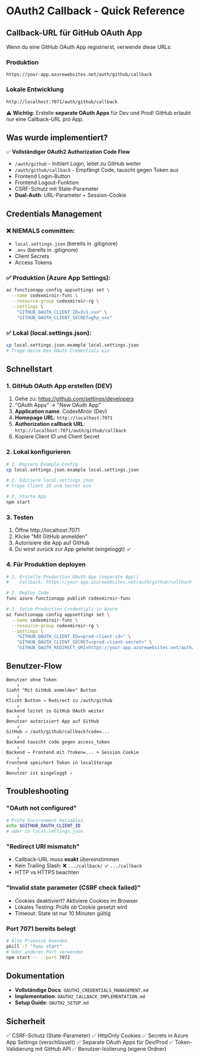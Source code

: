 # OAuth2 Callback - Quick Reference

## Callback-URL für GitHub OAuth App

Wenn du eine GitHub OAuth App registrierst, verwende diese URLs:

### Produktion
```
https://your-app.azurewebsites.net/auth/github/callback
```

### Lokale Entwicklung
```
http://localhost:7071/auth/github/callback
```

⚠️ **Wichtig:** Erstelle **separate OAuth Apps** für Dev und Prod! GitHub erlaubt nur eine Callback-URL pro App.

## Was wurde implementiert?

✅ **Vollständiger OAuth2 Authorization Code Flow**
- `/auth/github` - Initiiert Login, leitet zu GitHub weiter
- `/auth/github/callback` - Empfängt Code, tauscht gegen Token aus
- Frontend Login-Button
- Frontend Logout-Funktion
- CSRF-Schutz mit State-Parameter
- **Dual-Auth**: URL-Parameter + Session-Cookie

## Credentials Management

### ❌ **NIEMALS committen:**
- `local.settings.json` (bereits in .gitignore)
- `.env` (bereits in .gitignore)
- Client Secrets
- Access Tokens

### ✅ **Produktion (Azure App Settings):**
```bash
az functionapp config appsettings set \
  --name codexmiroir-func \
  --resource-group codexmiroir-rg \
  --settings \
    "GITHUB_OAUTH_CLIENT_ID=Iv1.xxx" \
    "GITHUB_OAUTH_CLIENT_SECRET=ghp_xxx"
```

### ✅ **Lokal (local.settings.json):**
```bash
cp local.settings.json.example local.settings.json
# Trage deine Dev OAuth Credentials ein
```

## Schnellstart

### 1. GitHub OAuth App erstellen (DEV)
1. Gehe zu: https://github.com/settings/developers
2. "OAuth Apps" → "New OAuth App"
3. **Application name**: CodexMiroir (Dev)
4. **Homepage URL**: `http://localhost:7071`
5. **Authorization callback URL**: `http://localhost:7071/auth/github/callback`
6. Kopiere Client ID und Client Secret

### 2. Lokal konfigurieren
```bash
# 1. Kopiere Example-Config
cp local.settings.json.example local.settings.json

# 2. Editiere local.settings.json
# Trage Client ID und Secret ein

# 3. Starte App
npm start
```

### 3. Testen
1. Öffne http://localhost:7071
2. Klicke "Mit GitHub anmelden"
3. Autorisiere die App auf GitHub
4. Du wirst zurück zur App geleitet (eingeloggt) ✓

### 4. Für Produktion deployen

```bash
# 1. Erstelle Production OAuth App (separate App!)
#    Callback: https://your-app.azurewebsites.net/auth/github/callback

# 2. Deploy Code
func azure functionapp publish codexmiroir-func

# 3. Setze Production Credentials in Azure
az functionapp config appsettings set \
  --name codexmiroir-func \
  --resource-group codexmiroir-rg \
  --settings \
    "GITHUB_OAUTH_CLIENT_ID=<prod-client-id>" \
    "GITHUB_OAUTH_CLIENT_SECRET=<prod-client-secret>" \
    "GITHUB_OAUTH_REDIRECT_URI=https://your-app.azurewebsites.net/auth/github/callback"
```

## Benutzer-Flow

```
Benutzer ohne Token
    ↓
Sieht "Mit GitHub anmelden" Button
    ↓
Klickt Button → Redirect zu /auth/github
    ↓
Backend leitet zu GitHub OAuth weiter
    ↓
Benutzer autorisiert App auf GitHub
    ↓
GitHub → /auth/github/callback?code=...
    ↓
Backend tauscht code gegen access_token
    ↓
Backend → Frontend mit ?token=... + Session Cookie
    ↓
Frontend speichert Token in localStorage
    ↓
Benutzer ist eingeloggt ✓
```

## Troubleshooting

### "OAuth not configured"
```bash
# Prüfe Environment Variables
echo $GITHUB_OAUTH_CLIENT_ID
# oder in local.settings.json
```

### "Redirect URI mismatch"
- Callback-URL muss **exakt** übereinstimmen
- Kein Trailing Slash: ❌ `.../callback/` ✓ `.../callback`
- HTTP vs HTTPS beachten

### "Invalid state parameter (CSRF check failed)"
- Cookies deaktiviert? Aktiviere Cookies im Browser
- Lokales Testing: Prüfe ob Cookie gesetzt wird
- Timeout: State ist nur 10 Minuten gültig

### Port 7071 bereits belegt
```bash
# Alte Prozesse beenden
pkill -f "func start"
# Oder anderen Port verwenden
npm start -- --port 7072
```

## Dokumentation

- **Vollständige Docs**: `OAUTH2_CREDENTIALS_MANAGEMENT.md`
- **Implementation**: `OAUTH2_CALLBACK_IMPLEMENTATION.md`
- **Setup Guide**: `OAUTH2_SETUP.md`

## Sicherheit

✅ CSRF-Schutz (State-Parameter)
✅ HttpOnly Cookies
✅ Secrets in Azure App Settings (verschlüsselt)
✅ Separate OAuth Apps für Dev/Prod
✅ Token-Validierung mit GitHub API
✅ Benutzer-Isolierung (eigene Ordner)

